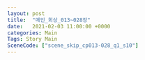 ```yaml
---
layout: post
title:  "메인_회상_013~028장"
date:   2021-02-03 11:00:00 +0000
categories: Main
Tags: Story Main
SceneCode: ["scene_skip_cp013-028_q1_s10"]
---
```

